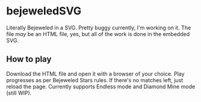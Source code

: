# bejeweledSVG
Literally Bejeweled in a SVG. Pretty buggy currently, I'm working on it. The file *may* be an HTML file, yes, but all of the work is done in the embedded SVG.

## How to play
Download the HTML file and open it with a browser of your choice. Play progresses as per Bejeweled Stars rules. If there's no matches left, just reload the page.
Currently supports Endless mode and Diamond Mine mode (still WIP).
